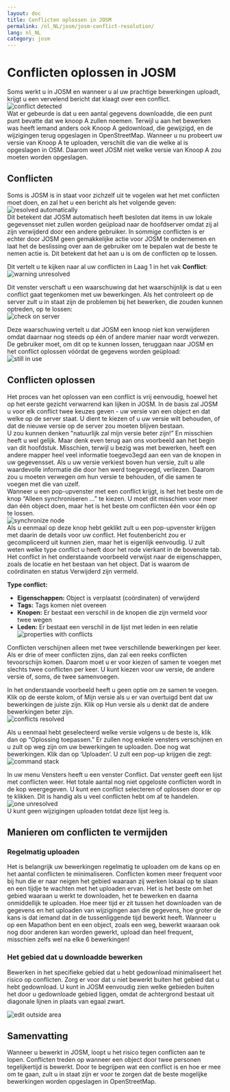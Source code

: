 ```yaml
---
layout: doc
title: Conflicten oplossen in JOSM
permalink: /nl_NL/josm/josm-conflict-resolution/
lang: nl_NL
category: josm
---
```


Conflicten oplossen in JOSM
====================


Soms werkt u in JOSM en wanneer u al uw prachtige bewerkingen uploadt, krijgt u een vervelend bericht dat klaagt over een conflict.  
![conflict detected][]  
Wat er gebeurde is dat u een aantal gegevens downloadde, die een punt punt bevatte dat we knoop A zullen noemen. Terwijl u aan het bewerken was heeft iemand anders ook Knoop A gedownload, die gewijzigd, en de wijzigingen terug opgeslagen in OpenStreetMap. Wanneer u nu probeert uw versie van Knoop A te uploaden, verschilt die van die welke al is opgeslagen in OSM. Daarom weet JOSM niet welke versie van Knoop A zou moeten worden opgeslagen.  

Conflicten
----------

Soms is JOSM is in staat voor zichzelf uit te vogelen wat het met conflicten moet doen, en zal het u een bericht als het volgende geven:  
![resolved automatically][]  
Dit betekent dat JOSM automatisch heeft besloten dat items in uw lokale gegevensset niet zullen worden geüpload naar de hoofdserver omdat zij al zijn verwijderd door een andere gebruiker. In sommige conflicten is er echter door JOSM geen gemakkelijke actie voor JOSM te ondernemen en laat het de beslissing over aan de gebruiker om te bepalen wat de beste te nemen actie is. Dit betekent dat het aan u is om de conflicten op te lossen.  

Dit vertelt u te kijken naar al uw conflicten in Laag 1 in het vak **Conflict**:  
![warning unresolved][]  

Dit venster verschaft u een waarschuwing dat het waarschijnlijk is dat u een conflict gaat tegenkomen met uw bewerkingen. Als het controleert op de server zult u in staat zijn de problemen bij het bewerken, die zouden kunnen optreden, op te lossen:  
![check on server][]  

Deze waarschuwing vertelt u dat JOSM een knoop niet kon verwijderen omdat daarnaar nog steeds op één of andere manier naar wordt verwezen. De gebruiker moet, om dit op te kunnen lossen, teruggaan naar JOSM en het conflict oplossen vóórdat de gegevens worden geüpload:  
![still in use][]  

Conflicten oplossen
--------------------

Het proces van het oplossen van een conflict is vrij eenvoudig, hoewel het op het eerste gezicht verwarrend kan lijken in JOSM. In de basis zal JOSM u voor elk conflict twee keuzes geven - uw versie van een object en dat welke op de server staat. U dient te kiezen of u uw versie wilt behouden, of dat de nieuwe versie op de server zou moeten blijven bestaan.  
U zou kunnen denken "natuurlijk zal mijn versie beter zijn!” En misschien heeft u wel gelijk. Maar denk even terug aan ons voorbeeld aan het begin van dit hoofdstuk. Misschien, terwijl u bezig was met bewerken, heeft een andere mapper heel veel informatie toegevo3egd aan een van de knopen in uw gegevensset. Als u uw versie verkiest boven hun versie, zult u alle waardevolle informatie die door hen werd toegevoegd, verliezen. Daarom zou u moeten verwegen om hun versie te behouden, of die samen te voegen met die van uzelf.  
Wanneer u een pop-upvenster met een conflict krijgt, is het het beste om de knop “Alleen synchroniseren ...”  te kiezen. U moet dit misschien voor meer dan één object doen, maar het is het beste om conflicten één voor één op te lossen.  
![synchronize node][]  
Als u eenmaal op deze knop hebt geklikt zult u een pop-upvenster krijgen met daarin de details voor uw conflict. Het foutenbericht zou er gecompliceerd uit kunnen zien, maar het is eigenlijk eenvoudig. U zult weten welke type conflict u heeft door het rode vierkant in de bovenste tab. Het conflict in het onderstaande voorbeeld verwijst naar de eigenschappen, zoals de locatie en het bestaan van het object. Dat is waarom de coördinaten en status Verwijderd zijn vermeld.  

**Type conflict:**

- **Eigenschappen:**  Object is verplaatst (coördinaten) of verwijderd  
- **Tags:**  Tags komen niet overeen  
- **Knopen:**  Er bestaat een verschil in de knopen die zijn vermeld voor twee wegen  
- **Leden:**  Er bestaat een verschil in de lijst met leden in een relatie  
![properties with conflicts][]  

Conflicten verschijnen alleen met twee verschillende bewerkingen per keer. Als er drie of meer conflicten zijns, dan zal een reeks conflicten tevoorschijn komen. Daarom moet u er voor kiezen of samen te voegen met slechts twee conflicten per keer. U kunt kiezen voor uw versie, de andere versie of, soms, de twee samenvoegen.  

In het onderstaande voorbeeld heeft u geen optie om ze samen te voegen. Klik op de eerste kolom, of Mijn versie als u er van overtuigd bent dat uw bewerkingen de juiste zijn. Klik op Hun versie als u denkt dat de andere bewerkingen beter zijn.  
![conflicts resolved][]  

Als u eenmaal hebt geselecteerd welke versie volgens u de beste is, klik dan op “Oplossing toepassen.” Er zullen nog enkele vensters verschijnen en u zult op weg zijn om uw bewerkingen te uploaden. Doe nog wat bewerkingen. Klik dan op ‘Uploaden’. U zult een pop-up krijgen die zegt:  
![command stack][]  

In uw menu Vensters heeft u een venster Conflict. Dat venster geeft een lijst met conflicten weer. Het totale aantal nog niet opgeloste conflicten wordt in de kop weergegeven. U kunt een conflict selecteren of oplossen door er op te klikken. Dit is handig als u veel conflicten hebt om af te handelen.  
![one unresolved][]  
U kunt geen wijzigingen uploaden totdat deze lijst leeg is.  

Manieren om conflicten te vermijden
------------------------

### Regelmatig uploaden

Het is belangrijk uw bewerkingen regelmatig te uploaden om de kans op en het aantal conflicten te minimaliseren. Conflicten komen meer frequent voor bij hun die er naar neigen het gebied waaraan zij werken lokaal op te slaan en een tijdje te wachten met het uploaden ervan. Het is het beste om het gebied waaraan u werkt te downloaden, het te bewerken en daarna onmiddellijk te uploaden. Hoe meer tijd er zit tussen het downloaden van de gegevens en het uploaden van wijzigingen aan die gegevens, hoe groter de kans is dat iemand dat in de tussenliggende tijd bewerkt heeft. Wanneer u op een Mapathon bent en een object, zoals een weg, bewerkt waaraan ook nog door anderen kan worden gewerkt, upload dan heel frequent, misschien zelfs wel na elke 6 bewerkingen!  

### Het gebied dat u downloadde bewerken

Bewerken in het specifieke gebied dat u hebt gedownload minimaliseert het risico op conflicten.  Zorg er voor dat u niet bewerkt buiten het gebied dat u hebt gedownload. U kunt in JOSM eenvoudig zien welke gebieden buiten het door u gedownloade gebied liggen, omdat de achtergrond bestaat uit diagonale lijnen in plaats van egaal zwart.  

![edit outside area][]  

Samenvatting
--------
Wanneer u bewerkt in JOSM, loopt u het risico tegen conflicten aan te lopen. Conflicten treden op wanneer een object door twee personen tegelijkertijd is bewerkt. Door te begrijpen wat een conflict is en hoe er mee om te gaan, zult u in staat zijn er voor te zorgen dat de beste mogelijke bewerkingen worden opgeslagen in OpenStreetMap.  


<!-- More stuff, could go into an additional chapter - DO NOT TRANSLATE
## Appendix. More Specific Conflicts

### Tag Conflicts

If the tags of one version of an objects are different from the tags of
another version, the Conflict dialog shows a ![]({{site.baseurl}}/images/intermediate/en_conflict_resolution_image08.png)in
the tab Tags. Click on the tab to display a dialog for resolving tag
conflicts.

There are three tables displayed in this dialog, from left to right:

1.  My version: shows the tags of the first object version participating
    in this conflict. These are usually the tags of the object version
    in your local data set.
2.  Merged version: shows the merged tags. This table is initially
    empty. The more tag conflicts you resolve, the more tag values will
    we be displayed in this table.
3.  Their version: shows the tags of the second object version
    participating in this conflict. These are usually the tags of the
    object version currently stored on the server.

In the example below both versions have a tag "name". The values in the
two object versions are different, though, and JOSM therefore displays
the row with a red background. The value of the first version is
"Secondary School", the opposite version has a value "Elementary
School". You now have to decide which of these values you want to keep
and which you want to discard.

![]({{site.baseurl}}/images/intermediate/en_conflict_resolution_image07.png)

Click on the value you want to keep, in the example for instance on the
value on the left. If you either double-click on the value or click on
![]({{site.baseurl}}/images/intermediate/en_conflict_resolution_image21.png), you decide to keep the value and to discard the
opposite value. The table in the middle now displays the value to keep
and the background color turns to green.

![]({{site.baseurl}}/images/intermediate/en_conflict_resolution_image10.png)

When the button Apply Resolutionis enabled you can apply your decision.
The values you've chosen will be applied and the dialog will be closed.

![]({{site.baseurl}}/images/intermediate/en_conflict_resolution_image03.png)

## Resolving differences in the node list of two versions of a way

If you see the symbol ![]({{site.baseurl}}/images/intermediate/en_conflict_resolution_image08.png)in the tab Nodesthen you
have to resolve differences in the list of
[nodes](http://josm.openstreetmap.de/wiki/Help/Concepts/Object)of two
[ways](http://josm.openstreetmap.de/wiki/Help/Concepts/Object). There
are three columns in the respective panel (see screen shot below):

1.  the leftmost table displays the list of nodes of the the local
    object version
2.  the rightmost table displays the list of nodes of the the server
    object version
3.  the table in the middle shows the list of nodes of the merged ways

Initially, the middle table is empty. You should now decide which nodes
to keep from the local dataset (the leftmost table) and which from the
server dataset (the rightmost table).

![]({{site.baseurl}}/images/intermediate/en_conflict_resolution_image24.png)

### The standard workflow

The standard workflow to resolve conflicts in the node lists of two
[object
versions](http://josm.openstreetmap.de/wiki/Help/Concepts/Object)consists
of three steps:

1.  Pick nodes from either object version and reorder the resulting node
    list if necessary
2.  Freezethe resulting merged node list by clicking on the button
    ![]({{site.baseurl}}/images/intermediate/en_conflict_resolution_image16.png). When you freeze the merged node list you
    tell JOSM that all conflicts in the node list are resolved.
3.  Apply the resolution

### A simple workflow: Keep the node list from your local object version

The following example shows the workflow when you decide to keep all nodes in the same order from your local object version.

-   First, select all elements in the leftmost table (either using the mouse or by 
    pressing Ctrl-A in the table) (see next screen shot):

    ![]({{site.baseurl}}/images/intermediate/en_conflict_resolution_image04.png)

-   Then, click 
    ![]({{site.baseurl}}/images/intermediate/en_conflict_resolution_image19.png)
    to copy the selected nodes to the middle table with the merged nodes:

    ![]({{site.baseurl}}/images/intermediate/en_conflict_resolution_image01.png)

-   Finally, click
    ![]({{site.baseurl}}/images/intermediate/en_conflict_resolution_image16.png)
    to freeze the resulting merged node list:

    ![]({{site.baseurl}}/images/intermediate/en_conflict_resolution_image20.png)

    The symbol in the nodes tab now switched to 
    ![]({{site.baseurl}}/images/intermediate/en_conflict_resolution_image00.png)
    and you can apply the merge decisions.

### Support for comparing node lists

It can be difficult to find the differences between the node list of of two object versions, in particular for ways with many nodes.

The Conflict Dialog supports you in finding the differences. It can compare two of the node lists displayed ("my" node list, the merged node list, and "their" node list) and it can render the differences between them with specific background colors.

From the following combo box you can select which pair of node lists to compare:

![]({{site.baseurl}}/images/intermediate/en_conflict_resolution_image15.png)

1.  My with Their: compares the leftmost table with the rightmost table
    in the Conflict Dialog
2.  My with Merged: compares the leftmost table with the middle table in
    the Conflict Dialog
3.  Their with Merge: compares the middle table with the rightmost table
    in the Conflict Dialog

Depending on the position of a node in the list different background
colors are used:

1.  The node is in this list only. It isn't present in the opposite list:
    ![]({{site.baseurl}}/images/intermediate/en_conflict_resolution_image13.png)
2.  The node is in both lists, but it is on different positions:
    ![]({{site.baseurl}}/images/intermediate/en_conflict_resolution_image02.png)
3.  White background means that a node is in both lists at the same
    position.

    ![]({{site.baseurl}}/images/intermediate/en_conflict_resolution_image17.png)

-->

[conflict detected]: /images/josm/conflict-detected.png
[resolved automatically]: /images/josm/resolved-automatically.png
[warning unresolved]: /images/josm/warning-unresolved.png
[check on server]: /images/josm/check-on-server.png
[still in use]: /images/josm/still-in-use.png
[synchronize node]: /images/josm/synchronize-node.png
[properties with conflicts]: /images/josm/properties-with-conflicts.png
[conflicts resolved]: /images/josm/conflicts-resolved.png
[synchronize node]: /images/josm/synchronize-node.png
[command stack]: /images/josm/command-stack.png
[one unresolved]: /images/josm/one-unresolved.png
[edit outside area]: /images/josm/edit-outside-area.png
